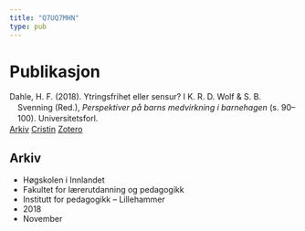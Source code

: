 ```yaml
---
title: "Q7UQ7MHN"
type: pub
---
```

<h1>Publikasjon</h1>
<article id="csl-bib-container-Q7UQ7MHN" class="csl-bib-container">
  <div class="csl-bib-body" style="line-height: 1.35; padding-left: 1em; text-indent:-1em;">
  <div class="csl-entry">Dahle, H. F. (2018). Ytringsfrihet eller sensur? I K. R. D. Wolf &amp; S. B. Svenning (Red.), <i>Perspektiver p&#xE5; barns medvirkning i barnehagen</i> (s. 90&#x2013;100). Universitetsforl.</div>
</div>
  <div class="csl-bib-buttons">
    <a href="#taxonomy-article-Q7UQ7MHN" class="csl-bib-button">Arkiv</a>
    <a href="https://app.cristin.no/results/show.jsf?id=1629244" alt="Cristin URL" class="csl-bib-button">Cristin</a>
    <a href="http://zotero.org/groups/5402882/items/Q7UQ7MHN" alt="Zotero URL" class="csl-bib-button">Zotero</a>
  </div>
  <div id="csl-bib-meta-container-Q7UQ7MHN"></div>
</article>
<div id="csl-bib-meta-Q7UQ7MHN" class="csl-bib-meta">
  <article id="taxonomy-article-Q7UQ7MHN" class="taxonomy-article">
    <h1>Arkiv</h1>
    <ul>
      <li>Høgskolen i Innlandet</li>
      <li>Fakultet for lærerutdanning og pedagogikk</li>
      <li>Institutt for pedagogikk – Lillehammer</li>
      <li>2018</li>
      <li>November</li>
    </ul>
  </article>
</div>
